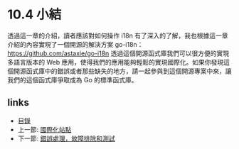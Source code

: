 # 10.4 小結
透過這一章的介紹，讀者應該對如何操作 i18n 有了深入的了解，我也根據這一章介紹的內容實現了一個開源的解決方案 go-i18n：https://github.com/astaxie/go-i18n  透過這個開源函式庫我們可以很方便的實現多語言版本的 Web 應用，使得我們的應用能夠輕鬆的實現國際化。如果你發現這個開源函式庫中的錯誤或者那些缺失的地方，請一起參與到這個開源專案中來，讓我們的這個函式庫爭取成為 Go 的標準函式庫。
## links
  * [目錄](preface.md)
  * 上一節: [國際化站點](10.3.md)
  * 下一節: [錯誤處理，故障排除和測試](11.0.md)
